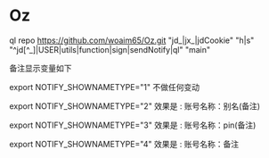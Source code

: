 # Oz  

ql repo https://github.com/woaim65/Oz.git "jd_|jx_|jdCookie" "h|s" "^jd[^_]|USER|utils|function|sign|sendNotify|ql" "main"

备注显示变量如下

export NOTIFY_SHOWNAMETYPE="1" 不做任何变动

export NOTIFY_SHOWNAMETYPE="2" 效果是 : 账号名称：别名(备注)

export NOTIFY_SHOWNAMETYPE="3" 效果是 : 账号名称：pin(备注)

export NOTIFY_SHOWNAMETYPE="4" 效果是 : 账号名称：备注
